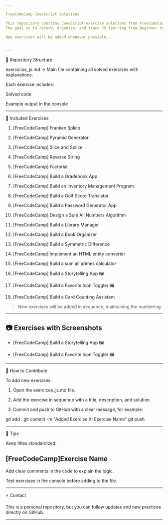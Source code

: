 ```yaml
---

FreeCodeCamp JavaScript Solutions

This repository contains JavaScript exercise solutions from FreeCodeCamp, along with personal practice exercises.
The goal is to record, organize, and track JS learning from beginner to advanced levels.

New exercises will be added whenever possible.


---
```


📂 Repository Structure

exercicios_js.md → Main file containing all solved exercises with explanations.

Each exercise includes:

Solved code

Example output in the console




---

📌 Included Exercises

1. [FreeCodeCamp] Franken Splice


2. [FreeCodeCamp] Pyramid Generator


3. [FreeCodeCamp] Slice and Splice


4. [FreeCodeCamp] Reverse String


5. [FreeCodeCamp] Factorial


6. [FreeCodeCamp] Build a Gradebook App


7. [FreeCodeCamp] Build an Inventory Management Program


8. [FreeCodeCamp] Build a Golf Score Translator


9. [FreeCodeCamp] Build a Password Generator App


10. [FreeCodeCamp] Design a Sum All Numbers Algorithm


11. [FreeCodeCamp] Build a Library Manager


12. [FreeCodeCamp] Build a Book Organizer


13. [FreeCodeCamp] Build a Symmetric Difference


14. [FreeCodeCamp] Implement an HTML entity converter


15. [FreeCodeCamp] Build a sum all primes calculator


16. [FreeCodeCamp] Build a Storytelling App 🖼️ 


17. [FreeCodeCamp] Build a Favorite Icon Toggler 🖼️ 


18. [FreeCodeCamp] Build a Card Counting Assistant




> New exercises will be added in sequence, maintaining the numbering.


---

## 📷 Exercises with Screenshots  

- [FreeCodeCamp] Build a Storytelling App 🖼️ 

- [FreeCodeCamp] Build a Favorite Icon Toggler 🖼️  


---

📝 How to Contribute

To add new exercises:

1. Open the exercices_js.md file.


2. Add the exercise in sequence with a title, description, and solution.


3. Commit and push to GitHub with a clear message, for example:



git add .
git commit -m "Added Exercise X: Exercise Name"
git push


---

📖 Tips

Keep titles standardized:


## [FreeCodeCamp]Exercise Name

Add clear comments in the code to explain the logic.

Test exercises in the console before adding to the file.



---

⚡ Contact

This is a personal repository, but you can follow updates and new practices directly on GitHub.


---